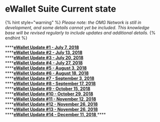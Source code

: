 # eWallet Suite Current state

{% hint style="warning" %}
_Please note: the OMG Network is still in development, and some details cannot yet be included. This knowledge base will be revised regularly to include updates and additional details._
{% endhint %}

\*\*\*\*[**eWallet Update \#1 - July 7, 2018**  
](https://kb.buildomg.org/contents/deep-dive/ewallet-suite/current-state/ewallet-update-1)\*\*\*\*[**eWallet Update \#2 - July 13, 2018**  
](https://kb.buildomg.org/contents/deep-dive/ewallet-suite/current-state/ewallet-update-2)\*\*\*\*[**eWallet Update \#3 - July 20, 2018**](https://kb.buildomg.org/contents/deep-dive/ewallet-suite/current-state/ewallet-update-3)  
****[**eWallet Update \#4 - July 27, 2018**  
](https://kb.buildomg.org/contents/deep-dive/ewallet-suite/current-state/ewallet-update-4)\*\*\*\*[**eWallet Update \#5 - August 3, 2018**  
](https://kb.buildomg.org/contents/deep-dive/ewallet-suite/current-state/ewallet-update-5)\*\*\*\*[**eWallet Update \#6 - August 18, 2018**  
](https://kb.buildomg.org/contents/deep-dive/ewallet-suite/current-state/ewallet-update-6)\*\*\*\*[**eWallet Update \#7 - September 3, 2018**  
](https://kb.buildomg.org/contents/deep-dive/ewallet-suite/current-state/ewallet-update-7)\*\*\*\*[**eWallet Update \#8 - September 17, 2018**  
](https://kb.buildomg.org/contents/deep-dive/ewallet-suite/current-state/ewallet-update-8)\*\*\*\*[**eWallet Update \#9 - October 15, 2018**  
](https://kb.buildomg.org/contents/deep-dive/ewallet-suite/current-state/ewallet-update-9)\*\*\*\*[**eWallet Update \#10 - October 29, 2018**  
](https://kb.buildomg.org/contents/deep-dive/ewallet-suite/current-state/ewallet-update-10)\*\*\*\*[**eWallet Update \#11 - November 12, 2018**  
](https://kb.buildomg.org/contents/deep-dive/ewallet-suite/current-state/ewallet-update-11)\*\*\*\*[**eWallet Update \#12 - November 26, 2018**  
](https://kb.buildomg.org/contents/deep-dive/ewallet-suite/current-state/ewallet-update-12)\*\*\*\*[**eWallet Update \#13 - November 26, 2018**  
](https://kb.buildomg.org/contents/deep-dive/ewallet-suite/current-state/ewallet-update-13)\*\*\*\*[**eWallet Update \#14 - December 11, 2018** ](https://kb.buildomg.org/contents/deep-dive/ewallet-suite/current-state/ewallet-update-14)\*\*\*\*

